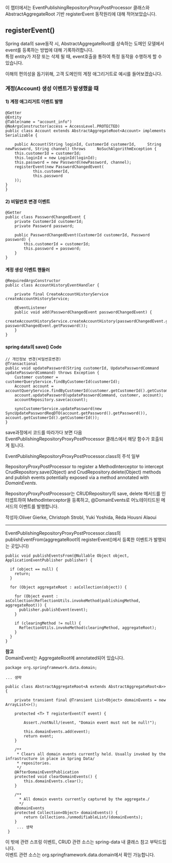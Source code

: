 이 챕터에서는 EventPublishingRepositoryProxyPostProcessor 클래스와 AbstractAggregateRoot 기반 registerEvent 동작원리에 대해 적어보았습니다.

## registerEvent()

Spring data의 save동작 시, AbstractAggregateRoot를 상속하는 도메인 모델에서 event를 등록하는 방법에 대해 기록하려합니다.  
특정 entity가 저장 또는 삭제 될 때, event호출을 통하여 특정 동작을 수행하게 할 수 있습니다.

이해의 편의성을 돕기위해, 고객 도메인의 계정 애그리거트로 예시를 들어보겠습니다.

### 계정(Account) 생성 이벤트가 발생했을 때

#### 1) 계정 애그리거트 이벤트 발행

```
@Getter
@Entity
@Table(name = "account_info")
@NoArgsConstructor(access = AccessLevel.PROTECTED)
public class Account extends AbstractAggregateRoot<Account> implements Serializable {

    public Account(String loginId, CustomerId customerId,     String newPassword, String channel) throws     NoSuchAlgorithmException {
    this.customerId = customerId;
    this.loginId = new LoginId(loginId);
    this.password = new Password(newPassword, channel);
    registerEvent(new PasswordChangedEvent(
            this.customerId,
            this.password
    ));
}
}
```

#### 2) 비밀번호 변경 이벤트

```
@Getter
public class PasswordChangedEvent {
    private CustomerId customerId;
    private Password password;

    public PasswordChangedEvent(CustomerId customerId, Password password) {
        this.customerId = customerId;
        this.password = password;
    }
}
```

#### 계정 생성 이벤트 핸들러

```
@RequiredArgsConstructor
public class AccountHistoryEventHandler {

    private final CreateAccountHistoryService createAccountHistoryService;

    @EventListener
    public void add(PasswordChangedEvent passwordChangedEvent) {
        createAccountHistoryService.createAccountHistory(passwordChangedEvent.getCustomerId(), passwordChangedEvent.getPassword());
    }
}
```

#### spring data의 save() Code

```
// 개인정보 변경(비밀번호변경)
@Transactional
public void updatePassword(String customerId, UpdatePasswordCommand updatePasswordCommand) throws Exception {
    Customer customer = customerQueryService.findByCustomerId(customerId);
    Account account = accountQueryService.findByCustomerId(customer.getCustomerId().getCustomerId());
    account.updatePassword(updatePasswordCommand, customer, account);
    accountRepository.save(account);

    syncCustomerService.updatePassword(new SyncUpdatePasswordReqDTO(account.getPassword().getPassword()), account.getCustomerId().getCustomerId());
}
```

save과정에서 코드를 따라가다 보면 다음 EventPublishingRepositoryProxyPostProcessor 클래스에서 해당 함수가 호출되게 됩니다.

EventPublishingRepositoryProxyPostProcessor.class의 주석 일부

RepositoryProxyPostProcessor to register a MethodInterceptor to intercept CrudRepository.save(Object) and CrudRepository.delete(Object) methods and publish events potentially exposed via a method annotated with _DomainEvents_.

RepositoryProxyPostProcessor는 CRUDRepository의 save, delete 메서드를 인터셉트하여 MethodInterceptor을 등록하고, @DomainEvents로 어노테이티드된 메서드의 이벤트를 발행합니다.

작성자:Oliver Gierke, Christoph Strobl, Yuki Yoshida, Réda Housni Alaoui

---

EventPublishingRepositoryProxyPostProcessor.class의 publishEventFrom(aggregateRoot의 registerEvent()에서 등록한 이벤트가 발행되는 곳입니다)

```
public void publishEventsFrom(@Nullable Object object, ApplicationEventPublisher publisher) {

  if (object == null) {
    return;
  }

  for (Object aggregateRoot : asCollection(object)) {

    for (Object event : asCollection(ReflectionUtils.invokeMethod(publishingMethod, aggregateRoot))) {
      publisher.publishEvent(event);
    }

    if (clearingMethod != null) {
      ReflectionUtils.invokeMethod(clearingMethod, aggregateRoot);
    }
  }
}
```

**참고**  
DomainEvent는 AggregateRoot에 annotated되어 있습니다.

```
package org.springframework.data.domain;

... 생략

public class AbstractAggregateRoot<A extends AbstractAggregateRoot<A>> {

    private transient final @Transient List<Object> domainEvents = new ArrayList<>();

    protected <T> T registerEvent(T event) {

        Assert./notNull/(event, "Domain event must not be null!");

        this.domainEvents.add(event);
        return event;
    }

    /**
     * Clears all domain events currently held. Usually invoked by the infrastructure in place in Spring Data/
     * repositories.
     */
    @AfterDomainEventPublication
    protected void clearDomainEvents() {
        this.domainEvents.clear();
    }

    /**
      * All domain events currently captured by the aggregate./
      */
    @DomainEvents
    protected Collection<Object> domainEvents() {
        return Collections./unmodifiableList/(domainEvents);
    }
     ... 생략
 }
```

이 밖에 관련 스프링 이벤트, CRUD 관련 소스는 spring-data 내 클래스 참고 부탁드립니다.  
이벤트 관련 소스는 org.springframework.data.domain에서 확인 가능합니다.
